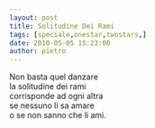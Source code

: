 ```yaml
---
layout: post
title: Solitudine Dei Rami
tags: [speciale,onestar,twostars,]
date: 2010-05-05 15:23:00
author: pietro
---
```

Non basta quel danzare<br/>la solitudine dei rami<br/>corrisponde ad ogni altra<br/>se nessuno li sa amare<br/>o se non sanno che li ami.

